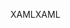 <span data-ttu-id="f8000-101">XAML</span><span class="sxs-lookup"><span data-stu-id="f8000-101">XAML</span></span>